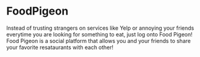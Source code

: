 # FoodPigeon

Instead of trusting strangers on services like Yelp or annoying your friends everytime you are looking for something to eat, just log onto Food Pigeon! Food Pigeon is a social platform that allows you and your friends to share your favorite resataurants with each other!
